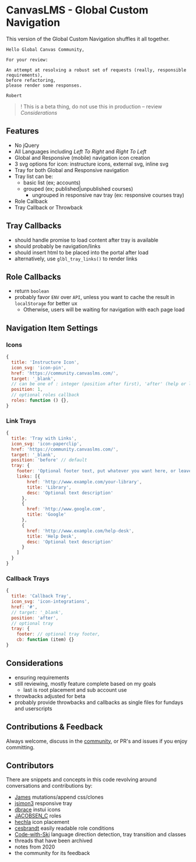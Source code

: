 # CanvasLMS - Global Custom Navigation

This version of the Global Custom Navigation shuffles it all together.

```
Hello Global Canvas Community,

For your review:

An attempt at resolving a robust set of requests (really, responsible requirements),
before refactoring, 
please render some responses.

Robert
```

> ! This is a beta thing, do not use this in production – review _Considerations_

## Features
  - No jQuery
  - All Languages including _Left To Right_ and _Right To Left_
  - Global and Responsive (mobile) navigation icon creation
  - 3 svg options for icon: instructure icons, external svg, inline svg
  - Tray for both Global and Responsive navigation
  - Tray list can be:
      - basic list (ex; accounts)
      - grouped (ex; published|unpublished courses)
        - ungrouped in responsive nav tray (ex: responsive courses tray)
  - Role Callback
  - Tray Callback or Throwback

## Tray Callbacks

- should handle promise to load content after tray is available
- should probably be navigation/links
- should insert html to be placed into the portal after load
- alternatively, use `glbl_tray_links()` to render links

## Role Callbacks

- return `boolean`
- probably favor `ENV` over `API`, unless you want to cache the result in `localStorage` for better ux
  - Otherwise, users will be waiting for navigation with each page load

## Navigation Item Settings

### Icons
```js
{
  title: 'Instructure Icon',
  icon_svg: 'icon-pin',
  href: 'https://community.canvaslms.com/',
  target: '_blank',
  // can be one of : integer (position after first), 'after' (help or last), 'before' (help or last)
  position: 1, 
  // optional roles callback
  roles: function () {}, 
}
```
### Link Trays
```js
{
  title: 'Tray with Links',
  icon_svg: 'icon-paperclip',
  href: 'https://community.canvaslms.com/',
  target: '_blank',
  position: 'before' // default
  tray: {
    footer: 'Optional footer text, put whatever you want here, or leave it blank.',
    links: [{
        href: 'http://www.example.com/your-library',
        title: 'Library',
        desc: 'Optional text description'
      },
      {
        href: 'http://www.google.com',
        title: 'Google'
      },
      {
        href: 'http://www.example.com/help-desk',
        title: 'Help Desk',
        desc: 'Optional text description'
      }
    ]
  }
}
```

### Callback Trays
```js
{
  title: 'Callback Tray',
  icon_svg: 'icon-integrations',
  href: '#',
  // target: '_blank',
  position: 'after',
  // optional tray
  tray: {
    footer: // optional tray footer,
    cb: function (item) {}
}
```

## Considerations

- ensuring requirements
- still reviewing, mostly feature complete based on my goals
  - last is root placement and sub account use
- throwbacks adjusted for beta
- probably provide throwbacks and callbacks as single files for fundays and userscripts

## Contributions & Feedback
Always welcome, discuss in the [community](https://community.canvaslms.com/t5/Canvas-Developers-Group/Thread-with-space-for-Global-Custom-Navigation/td-p/583803), or PR's and issues if you enjoy committing.

## Contributors
There are snippets and concepts in this code revolving around conversations and contributions by: 
- [James](https://community.canvaslms.com/t5/user/viewprofilepage/user-id/105160) mutations/append css/clones
- [jsimon3](https://community.canvaslms.com/t5/user/viewprofilepage/user-id/685323) responsive tray
- [dbrace](https://community.canvaslms.com/t5/user/viewprofilepage/user-id/375810) instui icons
- [JACOBSEN_C](https://community.canvaslms.com/t5/user/viewprofilepage/user-id/103689) roles
- [hechla](https://community.canvaslms.com/t5/user/viewprofilepage/user-id/521056) icon placement
- [cesbrandt](https://community.canvaslms.com/t5/user/viewprofilepage/user-id/109121) easily readable role conditions
- [Code-with-Ski](https://community.canvaslms.com/t5/user/viewprofilepage/user-id/2432278) language direction detection, tray transition and classes
- threads that have been archived
- notes from 2020
- the community for its feedback